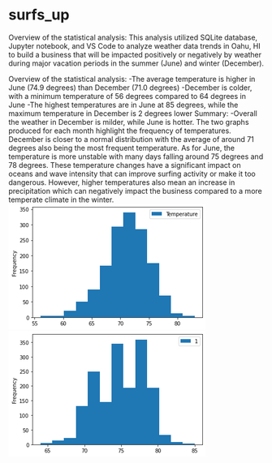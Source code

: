 # surfs_up
Overview of the statistical analysis:
    This analysis utilized SQLite database, Jupyter notebook, and VS Code to analyze weather data trends in Oahu, HI to build a business that will be impacted positively or negatively by weather during major vacation periods in the summer (June) and winter (December).

Overview of the statistical analysis:
    -The average temperature is higher in June (74.9 degrees) than December (71.0 degrees)
    -December is colder, with a minimum temperature of 56 degrees compared to 64 degrees in June
    -The highest temperatures are in June at 85 degrees, while the maximum temperature in December is 2 degrees lower
Summary:
    -Overall the weather in December is milder, while June is hotter. The two graphs produced for each month highlight the frequency of temperatures. December is closer to a normal distribution with the average of around 71 degrees also being the most frequent temperature. As for June, the temperature is more unstable with many days falling around 75 degrees and 78 degrees. These temperature changes have a significant impact on oceans and wave intensity that can improve surfing activity or make it too dangerous. However, higher temperatures also mean an increase in precipitation which can negatively impact the business compared to a more temperate climate in the winter.
    ![December graph](https://github.com/BBright07/surfs_up/blob/main/Dec_temp_distribution.png?raw=true) 
    ![June graph](https://github.com/BBright07/surfs_up/blob/main/June_temp_distribution.png?raw=true) 
    